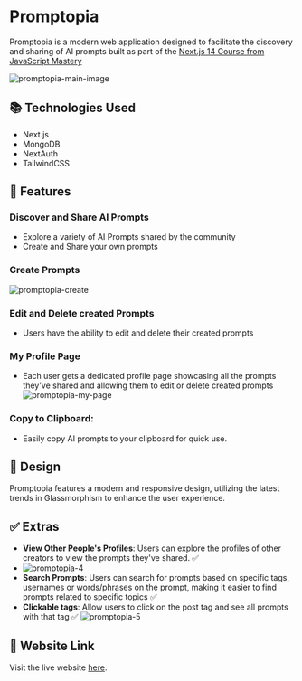 # Promptopia
Promptopia is a modern web application designed to facilitate the discovery and sharing of AI prompts built as part of the [Next.js 14 Course from JavaScript Mastery](https://www.youtube.com/watch?v=wm5gMKuwSYk)

![promptopia-main-image](https://github.com/user-attachments/assets/50323cd9-94e8-4807-8362-cf8066c6c9fb)
  
## 📚 Technologies Used

- Next.js
- MongoDB
- NextAuth
- TailwindCSS

## 🌟 Features

### Discover and Share AI Prompts
- Explore a variety of AI Prompts shared by the community
- Create and Share your own prompts

### Create Prompts
![promptopia-create](https://github.com/user-attachments/assets/c229d7e5-2f2a-4e37-9568-f648f00a5c09)

### Edit and Delete created Prompts
- Users have the ability to edit and delete their created prompts

### My Profile Page
- Each user gets a dedicated profile page showcasing all the prompts they've shared and allowing them to edit or delete created prompts
![promptopia-my-page](https://github.com/user-attachments/assets/6c7e0dd5-23eb-4202-81bd-e211e8674123)

### Copy to Clipboard: 
- Easily copy AI prompts to your clipboard for quick use.

## 🎨 Design
Promptopia features a modern and responsive design, utilizing the latest trends in Glassmorphism to enhance the user experience.

## ✅ Extras
- **View Other People's Profiles**: Users can explore the profiles of other creators to view the prompts they've shared. ✅
- ![promptopia-4](https://github.com/user-attachments/assets/3cf06177-364d-4b02-a937-c4003c72ab25)
- **Search Prompts**: Users can search for prompts based on specific tags, usernames or words/phrases on the prompt, making it easier to find prompts related to specific topics ✅
- **Clickable tags**: Allow users to click on the post tag and see all prompts with that tag ✅
![promptopia-5](https://github.com/user-attachments/assets/9a3b9736-1d00-4cd9-8ded-8210d7746213)

## 🔗 Website Link

Visit the live website [here](https://promptopia-od9tlp2qy-paulo-de-melo-borges-projects.vercel.app/).



